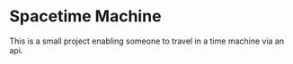 # Spacetime Machine

This is a small project enabling someone to travel in a time machine via an api. 
